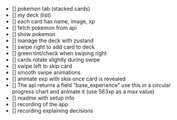 - [] pokemon tab (stacked cards)
- [] my deck (list)
- [] each card has name, image, xp
- [] fetch pokemon from api
- [] show pokemon
- [] manage the deck with zustand
- [] swipe right to add card to deck
- [] green tint/check when swiping right
- [] cards rotate slightly during swipe
- [] swipe left to skip card
- [] smooth swipe animations
- [] animate exp with skia once card is revealed
- [] The api returns a field “base_experience” use this in a circular progress chart and animate it (use 563xp as a max value)
- [] readme with setup info
- [] recording of the app
- [] recording explaining decisions